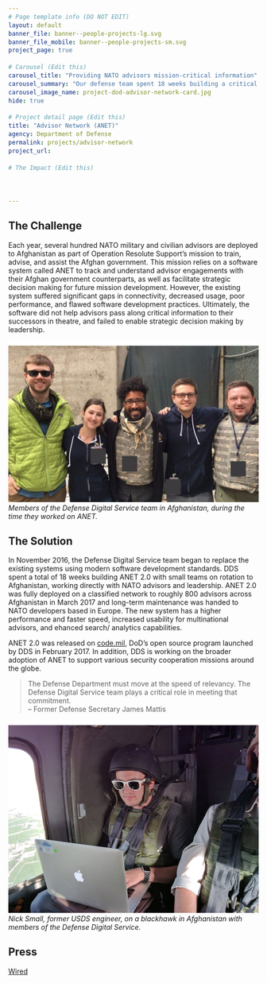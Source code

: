 ```yaml
---
# Page template info (DO NOT EDIT)
layout: default
banner_file: banner--people-projects-lg.svg
banner_file_mobile: banner--people-projects-sm.svg
project_page: true

# Carousel (Edit this)
carousel_title: "Providing NATO advisors mission-critical information"
carousel_summary: "Our defense team spent 18 weeks building a critical software system with small teams on rotation to Afghanistan, working directly with NATO advisors and leadership."
carousel_image_name: project-dod-advisor-network-card.jpg
hide: true

# Project detail page (Edit this)
title: "Advisor Network (ANET)"
agency: Department of Defense
permalink: projects/advisor-network
project_url:

# The Impact (Edit this)



---
```


## The Challenge

Each year, several hundred NATO military and civilian advisors are deployed to Afghanistan as part of Operation Resolute Support’s mission to train, advise, and assist the Afghan government. This mission relies on a software system called ANET to track and understand advisor engagements with their Afghan government counterparts, as well as facilitate strategic decision making for future mission development. However, the existing system suffered significant gaps in connectivity, decreased usage, poor performance, and flawed software development practices. Ultimately, the software did not help advisors pass along critical information to their successors in theatre, and failed to enable strategic decision making by leadership.

![](../images/project-dod-advisor-network-page2.jpg)
*Members of the Defense Digital Service team in Afghanistan, during the time they worked on ANET.*

## The Solution

In November 2016, the Defense Digital Service team began to replace the existing systems using modern software development standards. DDS spent a total of 18 weeks building ANET 2.0 with small teams on rotation to Afghanistan, working directly with NATO advisors and leadership. ANET 2.0 was fully deployed on a classified network to roughly 800 advisors across Afghanistan in March 2017 and long-term maintenance was handed to NATO developers based in Europe. The new system has a higher performance and faster speed, increased usability for multinational advisors, and ehanced search/ analytics capabilities.

ANET 2.0 was released on [code.mil](https://www.code.mil/), DoD’s open source program launched by DDS in February 2017. In addition, DDS is working on the broader adoption of ANET to support various security cooperation missions around the globe.

<blockquote class="pullquote" markdown="1">
The Defense Department must move at the speed of relevancy. The Defense Digital Service team plays a critical role in meeting that commitment.
 <footer>– Former Defense Secretary James Mattis</footer>
</blockquote>

![](../images/project-dod-advisor-network-page.jpg)
*Nick Small, former USDS engineer, on a blackhawk in Afghanistan with members of the Defense Digital Service.*

## Press

[Wired](https://www.wired.com/2017/05/meet-nerds-coding-way-afghanistan-war/)
